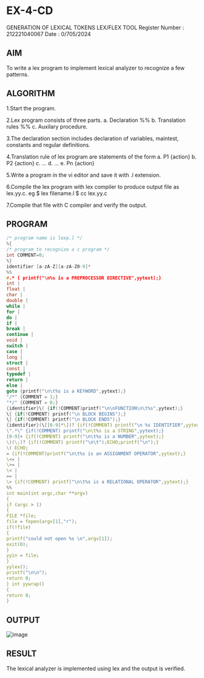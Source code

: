 # EX-4-CD
GENERATION OF LEXICAL TOKENS LEX/FLEX TOOL
Register Number : 212221040067
Date : 0/705/2024
## AIM
To write a lex program to implement lexical analyzer to recognize a few patterns.

## ALGORITHM

1.Start the program.

2.Lex program consists of three parts. a. Declaration %% b. Translation rules %% c. Auxilary procedure.

3.The declaration section includes declaration of variables, maintest, constants and regular definitions.

4.Translation rule of lex program are statements of the form a. P1 {action} b. P2 {action} c. … d. … e. Pn {action}

5.Write a program in the vi editor and save it with .l extension.

6.Compile the lex program with lex compiler to produce output file as lex.yy.c. eg $ lex filename.l $ cc lex.yy.c

7.Compile that file with C compiler and verify the output.

## PROGRAM
```C
/* program name is lexp.l */
%{
/* program to recognize a c program */
int COMMENT=0;
%}
identifier [a-zA-Z][a-zA-Z0-9]*
%%
#.* { printf("\n%s is a PREPROCESSOR DIRECTIVE",yytext);}
int |
float |
char |
double |
while |
for |
do |
if |
break |
continue |
void |
switch |
case |
long |
struct |
const |
typedef |
return |
else |
goto {printf("\n\t%s is a KEYWORD",yytext);}
"/*" {COMMENT = 1;}
"*/" {COMMENT = 0;}
{identifier}\( {if(!COMMENT)printf("\n\nFUNCTION\n\t%s",yytext);}
\{ {if(!COMMENT) printf("\n BLOCK BEGINS");}
\} {if(!COMMENT) printf("\n BLOCK ENDS");}
{identifier}(\[[0-9]*\])? {if(!COMMENT) printf("\n %s IDENTIFIER",yytext);}
\".*\" {if(!COMMENT) printf("\n\t%s is a STRING",yytext);}
[0-9]+ {if(!COMMENT) printf("\n\t%s is a NUMBER",yytext);}
\)(\;)? {if(!COMMENT) printf("\n\t");ECHO;printf("\n");}
\( ECHO;
= {if(!COMMENT)printf("\n\t%s is an ASSIGNMENT OPERATOR",yytext);}
\<= |
\>= |
\< |
== |
\> {if(!COMMENT) printf("\n\t%s is a RELATIONAL OPERATOR",yytext);}
%%
int main(int argc,char **argv)
{
if (argc > 1)
{
FILE *file;
file = fopen(argv[1],"r");
if(!file)
{
printf("could not open %s \n",argv[1]);
exit(0);
}
yyin = file;
}
yylex();
printf("\n\n");
return 0;
} int yywrap()
{
return 0;
} 
```
## OUTPUT

![image](https://github.com/teja2004039/EX-4-CD/assets/151063592/1305176e-623b-46ea-b51a-d10c40579673)


## RESULT
The lexical analyzer is implemented using lex and the output is verified.
